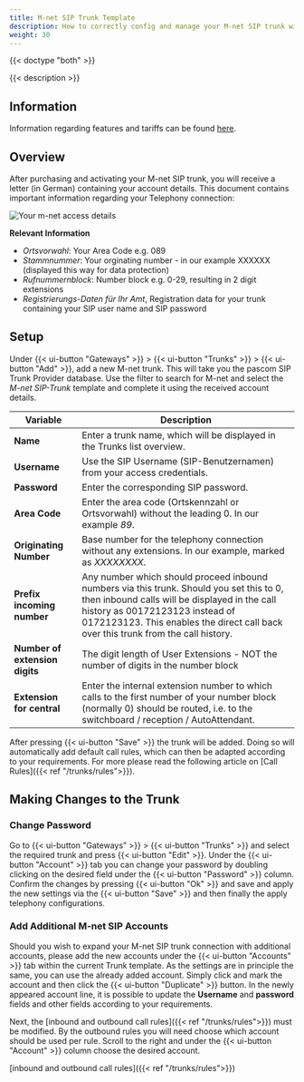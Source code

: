 ```yaml
---
title: M-net SIP Trunk Template
description: How to correctly config and manage your M-net SIP trunk with your pascom phone system
weight: 30
---
```


{{< doctype "both"  >}}

{{< description >}}

## Information

Information regarding features and tariffs can be found [here](https://www.m-net.de/sip-trunk/).

## Overview

After purchasing and activating your M-net SIP trunk, you will receive a letter (in German) containing your account details. This document contains important information regarding your Telephony connection:

![Your m-net access details](mnet-account.de.png?width=60%)

**Relevant Information**

+ *Ortsvorwahl*: Your Area Code e.g. 089
+ *Stammnummer*: Your orginating number - in our example XXXXXX (displayed this way for data protection)
+ *Rufnummernblock*: Number block e.g. 0-29, resulting in 2 digit extensions
+ *Registrierungs-Daten für Ihr Amt*, Registration data for your trunk containing your SIP user name and SIP password

## Setup

Under {{< ui-button "Gateways" >}} > {{< ui-button "Trunks" >}} > {{< ui-button "Add" >}}, add a new M-net trunk. This will take you the pascom SIP Trunk Provider database. Use the filter to search for M-net and select the *M-net SIP-Trunk* template and complete it using the received account details.

|Variable|Description|
|---|---|
|**Name**|Enter a trunk name, which will be displayed in the Trunks list overview.|
|**Username**|Use the SIP Username (SIP-Benutzernamen) from your access credentials.|
|**Password**|Enter the corresponding SIP password.|
|**Area Code**|Enter the area code (Ortskennzahl or Ortsvorwahl) without the leading 0. In our example *89*.|
|**Originating Number**|Base number for the telephony connection without any extensions. In our example, marked as *XXXXXXXX*.|
|**Prefix incoming number**|Any number which should proceed inbound numbers via this trunk. Should you set this to 0, then inbound calls will be displayed in the call history as 00172123123 instead of 0172123123. This enables the direct call back over this trunk from the call history.|
|**Number of extension digits**|The digit length of User Extensions - NOT the number of digits in the number block|
|**Extension for central**|Enter the internal extension number to which calls to the first number of your number block (normally 0) should be routed, i.e. to the switchboard / reception / AutoAttendant.|

<!--FIXME satz zu zentrale verwirrend  -->

After pressing {{< ui-button "Save" >}} the trunk will be added. Doing so will automatically add default call rules, which can then be adapted according to your requirements. For more please read the following article on [Call Rules]({{< ref "/trunks/rules">}}).

## Making Changes to the Trunk

### Change Password

Go to {{< ui-button "Gateways" >}} > {{< ui-button "Trunks" >}} and select the required trunk and press {{< ui-button "Edit" >}}. Under the {{< ui-button "Account" >}} tab you can change your password by doubling clicking on the desired field under the {{< ui-button "Password" >}} column. Confirm the changes by pressing {{< ui-button "Ok" >}} and save and apply the new settings via the {{< ui-button "Save" >}} and then finally the apply telephony configurations.

### Add Additional M-net SIP Accounts

Should you wish to expand your M-net SIP trunk connection with additional accounts, please add the new accounts under the {{< ui-button "Accounts" >}} tab within the current Trunk template. As the settings are in principle the same, you can use the already added account. Simply click and mark the account and then click the {{< ui-button "Duplicate" >}} button. 
In the newly appeared account line, it is possible to update the **Username** and **password** fields and other fields according to your requirements.

Next, the [inbound and outbound call rules]({{< ref "/trunks/rules">}}) must be modified. By the outbound rules you will need choose which account should be used per rule. Scroll to the right and under the {{< ui-button "Account" >}} column choose the desired account.


[inbound and outbound call rules]({{< ref "/trunks/rules">}})